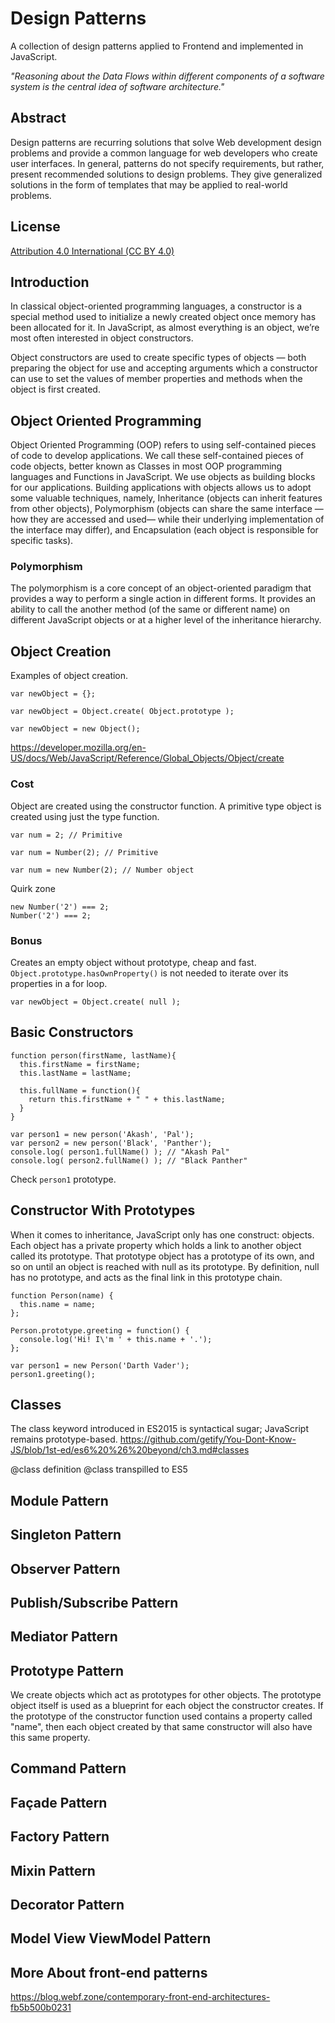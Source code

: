 # Design Patterns
A collection of design patterns applied to Frontend and implemented in JavaScript.

_"Reasoning about the Data Flows within different components of a software system is the central idea of software architecture."_

## Abstract
Design patterns are recurring solutions that solve Web development design problems and provide a common language for
web developers who create user interfaces. In general, patterns do not specify requirements, but rather, present
recommended solutions to design problems. They give generalized solutions in the form of templates that may be applied
to real-world problems.

## License
[Attribution 4.0 International (CC BY 4.0)](https://creativecommons.org/licenses/by/4.0/legalcode)


## Introduction
In classical object-oriented programming languages, a constructor is a special method used to initialize a newly
created object once memory has been allocated for it.
In JavaScript, as almost everything is an object, we’re most often interested in object constructors.

Object constructors are used to create specific types of objects — both preparing the object for use and accepting
arguments which a constructor can use to set the values of member properties and methods when the object is first created.

## Object Oriented Programming
Object Oriented Programming (OOP) refers to using self-contained pieces of code to develop applications. We call these
self-contained pieces of code objects, better known as Classes in most OOP programming languages and Functions in
JavaScript. We use objects as building blocks for our applications. Building applications with objects allows us to
adopt some valuable techniques, namely, Inheritance (objects can inherit features from other objects), Polymorphism
(objects can share the same interface —how they are accessed and used— while their underlying implementation of the
interface may differ), and Encapsulation (each object is responsible for specific tasks).

### Polymorphism
The polymorphism is a core concept of an object-oriented paradigm that provides a way to perform a single action in
different forms.
It provides an ability to call the another method (of the same or different name) on different JavaScript objects or 
at a higher level of the inheritance hierarchy.

## Object Creation
Examples of object creation.

```
var newObject = {};

var newObject = Object.create( Object.prototype );

var newObject = new Object();

```
https://developer.mozilla.org/en-US/docs/Web/JavaScript/Reference/Global_Objects/Object/create

### Cost
Object are created using the constructor function. A primitive type object is created using just the type function.
```
var num = 2; // Primitive

var num = Number(2); // Primitive

var num = new Number(2); // Number object
```

Quirk zone
```
new Number('2') === 2;
Number('2') === 2;
```

### Bonus
Creates an empty object without prototype, cheap and fast. `Object.prototype.hasOwnProperty()` is not needed to iterate
over its properties in a for loop.

```
var newObject = Object.create( null );
```

## Basic Constructors
```
function person(firstName, lastName){
  this.firstName = firstName;
  this.lastName = lastName;
  
  this.fullName = function(){
    return this.firstName + " " + this.lastName;
  }
}

var person1 = new person('Akash', 'Pal');
var person2 = new person('Black', 'Panther');
console.log( person1.fullName() ); // "Akash Pal"
console.log( person2.fullName() ); // "Black Panther"
```
Check `person1` prototype.

## Constructor With Prototypes
When it comes to inheritance, JavaScript only has one construct: objects. Each object has a private property which holds
a link to another object called its prototype. That prototype object has a prototype of its own, and so on until an
object is reached with null as its prototype. By definition, null has no prototype, and acts as the final link in this
prototype chain.

```
function Person(name) {
  this.name = name;
};

Person.prototype.greeting = function() {
  console.log('Hi! I\'m ' + this.name + '.');
};

var person1 = new Person('Darth Vader');
person1.greeting();

```

## Classes
The class keyword introduced in ES2015 is syntactical sugar; JavaScript remains prototype-based.
https://github.com/getify/You-Dont-Know-JS/blob/1st-ed/es6%20%26%20beyond/ch3.md#classes

@class definition
@class transpilled to ES5

## Module Pattern

## Singleton Pattern

## Observer Pattern

## Publish/Subscribe Pattern

## Mediator Pattern

## Prototype Pattern
We create objects which act as prototypes for other objects. The prototype object itself is used as a blueprint for
each object the constructor creates. If the prototype of the constructor function used contains a property called "name",
then each object created by that same constructor will also have this same property.

## Command Pattern

## Façade Pattern

## Factory Pattern

## Mixin Pattern

## Decorator Pattern

## Model View ViewModel Pattern

## More About front-end patterns
https://blog.webf.zone/contemporary-front-end-architectures-fb5b500b0231
